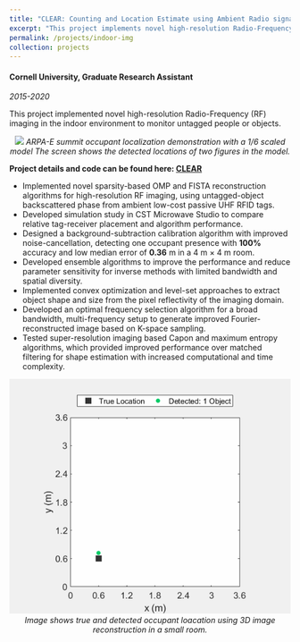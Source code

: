 ```yaml
---
title: "CLEAR: Counting and Location Estimate using Ambient Radio signals"
excerpt: "This project implements novel high-resolution Radio-Frequency (RF) imaging in indoor environment to monitor untagged people or objects."
permalink: /projects/indoor-img
collection: projects
---
```

#### Cornell University, Graduate Research Assistant
*2015-2020*

This project implemented novel high-resolution Radio-Frequency (RF) imaging in the indoor environment to monitor untagged people or objects.

<p align="center">
  <img width="850" src="../images/arpae_setup_2.jpg?raw=true">
  <em align="center"> ARPA-E summit occupant localization demonstration with a 1/6 scaled model The screen shows the detected locations of two figures in the model. </em>
</p>

**Project details and code can be found here: [CLEAR](https://psharma15.github.io/CLEAR/)**

* Implemented novel sparsity-based OMP and FISTA reconstruction algorithms for high-resolution RF imaging, using untagged-object backscattered phase from ambient low-cost passive UHF RFID tags.
* Developed simulation study in CST Microwave Studio to compare relative tag-receiver placement and algorithm performance.
* Designed a background-subtraction calibration algorithm with improved noise-cancellation, detecting one occupant presence with **100%** accuracy and low median error of **0.36** m in a 4 m × 4 m room.
* Developed ensemble algorithms to improve the performance and reduce parameter sensitivity for inverse methods with limited bandwidth
and spatial diversity.
* Implemented convex optimization and level-set approaches to extract object shape and size from the pixel reflectivity of the imaging domain.
* Developed an optimal frequency selection algorithm for a broad bandwidth, multi-frequency setup to generate improved Fourier-reconstructed
image based on K-space sampling.
* Tested super-resolution imaging based Capon and maximum entropy algorithms, which provided improved performance over matched filtering
for shape estimation with increased computational and time complexity.

<p align="center">
  <img src="../images/ompResultCalib42.gif?raw=true" width="800px">  
  <em align="center"> Image shows true and detected occupant loacation using 3D image reconstruction in a small room. 
  </em>
</p>


